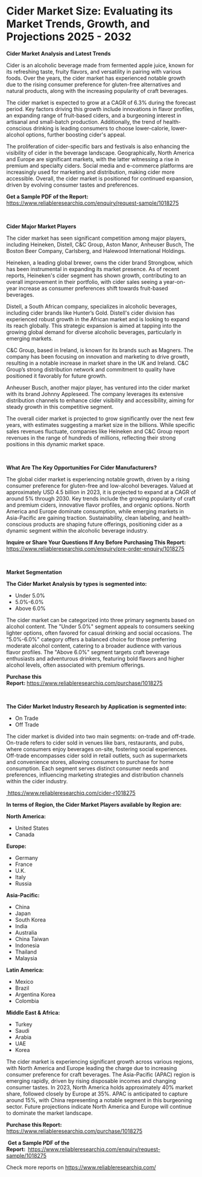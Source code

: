 <p><h1>Cider Market Size: Evaluating its Market Trends, Growth, and Projections 2025 - 2032</h1></p><p><strong>Cider Market Analysis and Latest Trends</strong></p>
<p><p>Cider is an alcoholic beverage made from fermented apple juice, known for its refreshing taste, fruity flavors, and versatility in pairing with various foods. Over the years, the cider market has experienced notable growth due to the rising consumer preference for gluten-free alternatives and natural products, along with the increasing popularity of craft beverages. </p><p>The cider market is expected to grow at a CAGR of 6.3% during the forecast period. Key factors driving this growth include innovations in flavor profiles, an expanding range of fruit-based ciders, and a burgeoning interest in artisanal and small-batch production. Additionally, the trend of health-conscious drinking is leading consumers to choose lower-calorie, lower-alcohol options, further boosting cider's appeal.</p><p>The proliferation of cider-specific bars and festivals is also enhancing the visibility of cider in the beverage landscape. Geographically, North America and Europe are significant markets, with the latter witnessing a rise in premium and specialty ciders. Social media and e-commerce platforms are increasingly used for marketing and distribution, making cider more accessible. Overall, the cider market is positioned for continued expansion, driven by evolving consumer tastes and preferences.</p></p>
<p><strong>Get a Sample PDF of the Report:&nbsp;</strong> <a href="https://www.reliableresearchiq.com/enquiry/request-sample/1018275?utm_campaign=2275&utm_medium=2&utm_source=Github&utm_content=ia&utm_term=14022025&utm_id=cider">https://www.reliableresearchiq.com/enquiry/request-sample/1018275</a></p>
<p>&nbsp;</p>
<p><strong>Cider Major Market Players</strong></p>
<p><p>The cider market has seen significant competition among major players, including Heineken, Distell, C&C Group, Aston Manor, Anheuser Busch, The Boston Beer Company, Carlsberg, and Halewood International Holdings. </p><p>Heineken, a leading global brewer, owns the cider brand Strongbow, which has been instrumental in expanding its market presence. As of recent reports, Heineken's cider segment has shown growth, contributing to an overall improvement in their portfolio, with cider sales seeing a year-on-year increase as consumer preferences shift towards fruit-based beverages.</p><p>Distell, a South African company, specializes in alcoholic beverages, including cider brands like Hunter’s Gold. Distell's cider division has experienced robust growth in the African market and is looking to expand its reach globally. This strategic expansion is aimed at tapping into the growing global demand for diverse alcoholic beverages, particularly in emerging markets.</p><p>C&C Group, based in Ireland, is known for its brands such as Magners. The company has been focusing on innovation and marketing to drive growth, resulting in a notable increase in market share in the UK and Ireland. C&C Group’s strong distribution network and commitment to quality have positioned it favorably for future growth.</p><p>Anheuser Busch, another major player, has ventured into the cider market with its brand Johnny Appleseed. The company leverages its extensive distribution channels to enhance cider visibility and accessibility, aiming for steady growth in this competitive segment.</p><p>The overall cider market is projected to grow significantly over the next few years, with estimates suggesting a market size in the billions. While specific sales revenues fluctuate, companies like Heineken and C&C Group report revenues in the range of hundreds of millions, reflecting their strong positions in this dynamic market space.</p></p>
<p>&nbsp;</p>
<p><strong>What Are The Key Opportunities For Cider Manufacturers?</strong></p>
<p><p>The global cider market is experiencing notable growth, driven by a rising consumer preference for gluten-free and low-alcohol beverages. Valued at approximately USD 4.5 billion in 2023, it is projected to expand at a CAGR of around 5% through 2030. Key trends include the growing popularity of craft and premium ciders, innovative flavor profiles, and organic options. North America and Europe dominate consumption, while emerging markets in Asia-Pacific are gaining traction. Sustainability, clean labeling, and health-conscious products are shaping future offerings, positioning cider as a dynamic segment within the alcoholic beverage industry.</p></p>
<p><strong>Inquire or Share Your Questions If Any Before Purchasing This Report:</strong> <a href="https://www.reliableresearchiq.com/enquiry/pre-order-enquiry/1018275?utm_campaign=2275&utm_medium=2&utm_source=Github&utm_content=ia&utm_term=14022025&utm_id=cider">https://www.reliableresearchiq.com/enquiry/pre-order-enquiry/1018275</a></p>
<p>&nbsp;</p>
<p><strong>Market Segmentation</strong></p>
<p><strong>The Cider Market Analysis by types is segmented into:</strong></p>
<p><ul><li>Under 5.0%</li><li>5.0%-6.0%</li><li>Above 6.0%</li></ul></p>
<p><p>The cider market can be categorized into three primary segments based on alcohol content. The "Under 5.0%" segment appeals to consumers seeking lighter options, often favored for casual drinking and social occasions. The "5.0%-6.0%" category offers a balanced choice for those preferring moderate alcohol content, catering to a broader audience with various flavor profiles. The "Above 6.0%" segment targets craft beverage enthusiasts and adventurous drinkers, featuring bold flavors and higher alcohol levels, often associated with premium offerings.</p></p>
<p><strong>Purchase this Report:&nbsp;</strong><a href="https://www.reliableresearchiq.com/purchase/1018275?utm_campaign=2275&utm_medium=2&utm_source=Github&utm_content=ia&utm_term=14022025&utm_id=cider">https://www.reliableresearchiq.com/purchase/1018275</a></p>
<p>&nbsp;</p>
<p><strong>The Cider Market Industry Research by Application is segmented into:</strong></p>
<p><ul><li>On Trade</li><li>Off Trade</li></ul></p>
<p><p>The cider market is divided into two main segments: on-trade and off-trade. On-trade refers to cider sold in venues like bars, restaurants, and pubs, where consumers enjoy beverages on-site, fostering social experiences. Off-trade encompasses cider sold in retail outlets, such as supermarkets and convenience stores, allowing consumers to purchase for home consumption. Each segment serves distinct consumer needs and preferences, influencing marketing strategies and distribution channels within the cider industry.</p></p>
<p><a href="https://www.reliableresearchiq.com/cider-r1018275?utm_campaign=2275&utm_medium=2&utm_source=Github&utm_content=ia&utm_term=14022025&utm_id=cider">&nbsp;https://www.reliableresearchiq.com/cider-r1018275</a></p>
<p><strong>In terms of Region, the Cider Market Players available by Region are:</strong></p>
<p>
    <p> <strong> North America: </strong>
        <ul>
            <li>United States</li>
            <li>Canada</li>
        </ul>
        </p> 
    <p> <strong> Europe: </strong>
        <ul>
            <li>Germany</li>
            <li>France</li>
            <li>U.K.</li>
            <li>Italy</li>
            <li>Russia</li>
        </ul>
        </p> 
    <p> <strong> Asia-Pacific: </strong>
        <ul>
            <li>China</li>
            <li>Japan</li>
            <li>South Korea</li>
            <li>India</li>
            <li>Australia</li>
            <li>China Taiwan</li>
            <li>Indonesia</li>
            <li>Thailand</li>
            <li>Malaysia</li>
        </ul>
        </p> 
    <p> <strong> Latin America: </strong>
        <ul>
            <li>Mexico</li>
            <li>Brazil</li>
            <li>Argentina Korea</li>
            <li>Colombia</li>
        </ul>
        </p> 
    <p> <strong> Middle East & Africa: </strong>
        <ul>
            <li>Turkey</li>
            <li>Saudi</li>
            <li>Arabia</li>
            <li>UAE</li>
            <li>Korea</li>
        </ul>
    </p>
    </p>
<p><p>The cider market is experiencing significant growth across various regions, with North America and Europe leading the charge due to increasing consumer preference for craft beverages. The Asia-Pacific (APAC) region is emerging rapidly, driven by rising disposable incomes and changing consumer tastes. In 2023, North America holds approximately 40% market share, followed closely by Europe at 35%. APAC is anticipated to capture around 15%, with China representing a notable segment in this burgeoning sector. Future projections indicate North America and Europe will continue to dominate the market landscape.</p></p>
<p><strong>Purchase this Report: </strong><a href="https://www.reliableresearchiq.com/purchase/1018275?utm_campaign=2275&utm_medium=2&utm_source=Github&utm_content=ia&utm_term=14022025&utm_id=cider">https://www.reliableresearchiq.com/purchase/1018275</a></p>
<p>&nbsp;<strong>Get a Sample PDF of the Report:&nbsp;&nbsp;</strong><a href="https://www.reliableresearchiq.com/enquiry/request-sample/1018275?utm_campaign=2275&utm_medium=2&utm_source=Github&utm_content=ia&utm_term=14022025&utm_id=cider">https://www.reliableresearchiq.com/enquiry/request-sample/1018275</a></p>
<p><strong></strong></p>
<p>Check more reports on <a href="https://www.reliableresearchiq.com/?utm_campaign=2275&utm_medium=2&utm_source=Github&utm_content=ia&utm_term=14022025&utm_id=cider">https://www.reliableresearchiq.com/</a></p>